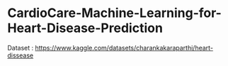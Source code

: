# CardioCare-Machine-Learning-for-Heart-Disease-Prediction

Dataset : https://www.kaggle.com/datasets/charankakaraparthi/heart-dissease

